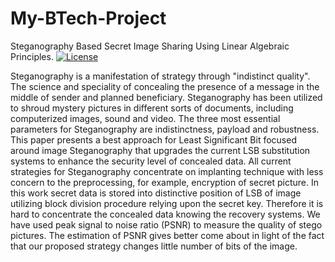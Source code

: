 # My-BTech-Project
Steganography Based Secret Image Sharing Using Linear Algebraic Principles.
[![License](https://img.shields.io/badge/License-Apache%202.0-blue.svg)](https://opensource.org/licenses/Apache-2.0)

Steganography is a manifestation of strategy through "indistinct quality". The science and speciality of concealing the presence of a message in the middle of sender and planned beneficiary. Steganography has been utilized to shroud mystery pictures in different sorts of documents, including computerized images, sound and video. The three most essential parameters for Steganography are indistinctness, payload and robustness. This paper presents a best approach for Least Significant Bit focused around image Steganography that upgrades the current LSB substitution systems to enhance the security level of concealed data. All current strategies for Steganography concentrate on implanting technique with less concern to the preprocessing, for example, encryption of secret picture. In this work secret data is stored into distinctive position of LSB of image utilizing block division procedure relying upon the secret key. Therefore it is hard to concentrate the concealed data knowing the recovery systems. We have used peak signal to noise ratio (PSNR) to measure the quality of stego pictures. The estimation of PSNR gives better come about in light of the fact that our proposed strategy changes little number of bits of the image.
